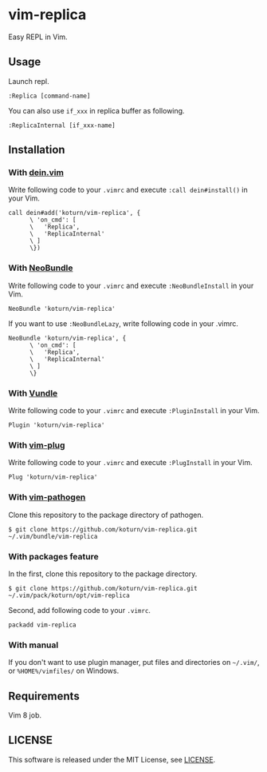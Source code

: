 vim-replica
===========

Easy REPL in Vim.

## Usage

Launch repl.

```vim
:Replica [command-name]
```

You can also use `if_xxx` in replica buffer as following.

```vim
:ReplicaInternal [if_xxx-name]
```

## Installation

### With [dein.vim](https://github.com/Shougo/neobundle.vim)

Write following code to your `.vimrc` and execute `:call dein#install()` in
your Vim.

```vim
call dein#add('koturn/vim-replica', {
      \ 'on_cmd': [
      \   'Replica',
      \   'ReplicaInternal'
      \ ]
      \})
```

### With [NeoBundle](https://github.com/Shougo/neobundle.vim)

Write following code to your `.vimrc` and execute `:NeoBundleInstall` in your
Vim.

```vim
NeoBundle 'koturn/vim-replica'
```

If you want to use `:NeoBundleLazy`, write following code in your .vimrc.

```vim
NeoBundle 'koturn/vim-replica', {
      \ 'on_cmd': [
      \   'Replica',
      \   'ReplicaInternal'
      \ ]
      \}
```

### With [Vundle](https://github.com/VundleVim/Vundle.vim)

Write following code to your `.vimrc` and execute `:PluginInstall` in your Vim.

```vim
Plugin 'koturn/vim-replica'
```

### With [vim-plug](https://github.com/junegunn/vim-plug)

Write following code to your `.vimrc` and execute `:PlugInstall` in your Vim.

```vim
Plug 'koturn/vim-replica'
```

### With [vim-pathogen](https://github.com/tpope/vim-pathogen)

Clone this repository to the package directory of pathogen.

```
$ git clone https://github.com/koturn/vim-replica.git ~/.vim/bundle/vim-replica
```

### With packages feature

In the first, clone this repository to the package directory.

```
$ git clone https://github.com/koturn/vim-replica.git ~/.vim/pack/koturn/opt/vim-replica
```

Second, add following code to your `.vimrc`.

```vim
packadd vim-replica
```

### With manual

If you don't want to use plugin manager, put files and directories on
`~/.vim/`, or `%HOME%/vimfiles/` on Windows.


## Requirements

Vim 8 job.


## LICENSE

This software is released under the MIT License, see [LICENSE](LICENSE).
